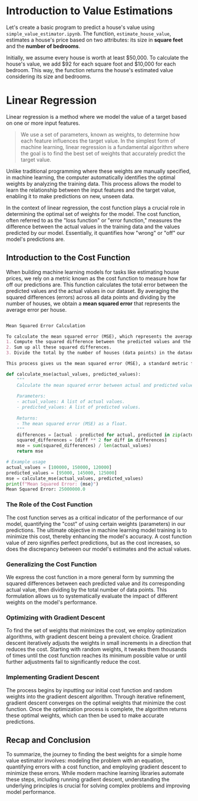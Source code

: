 # Introduction to Value Estimations

Let's create a basic program to predict a house's value using `simple_value_estimator.ipynb`. The function, `estimate_house_value`, estimates a house's price based on two attributes: its size in **square feet** and the **number of bedrooms**. 

Initially, we assume every house is worth at least $50,000. To calculate the house's value, we add $92 for each square foot and $10,000 for each bedroom. This way, the function returns the house's estimated value considering its size and bedrooms.

# Linear Regression

Linear regression is a method where we model the value of a target based on one or more input features.

> We use a set of parameters, known as weights, to determine how each feature influences the target value. In the simplest form of machine learning, linear regression is a fundamental algorithm where the goal is to find the best set of weights that accurately predict the target value.

Unlike traditional programming where these weights are manually specified, in machine learning, the computer automatically identifies the optimal weights by analyzing the training data. This process allows the model to learn the relationship between the input features and the target value, enabling it to make predictions on new, unseen data.

In the context of linear regression, the cost function plays a crucial role in determining the optimal set of weights for the model. The cost function, often referred to as the "loss function" or "error function," measures the difference between the actual values in the training data and the values predicted by our model. Essentially, it quantifies how "wrong" or "off" our model's predictions are.

## Introduction to the Cost Function
When building machine learning models for tasks like estimating house prices, we rely on a metric known as the cost function to measure how far off our predictions are. This function calculates the total error between the predicted values and the actual values in our dataset. By averaging the squared differences (errors) across all data points and dividing by the number of houses, we obtain a **mean squared error** that represents the average error per house.

```markdown

Mean Squared Error Calculation

To calculate the mean squared error (MSE), which represents the average error per house in our dataset, we follow these steps:
1. Compute the squared difference between the predicted values and the actual values for each data point in the dataset.
2. Sum up all these squared differences.
3. Divide the total by the number of houses (data points) in the dataset to get the average.

This process gives us the mean squared error (MSE), a standard metric for evaluating the performance of regression models.

```


```python
def calculate_mse(actual_values, predicted_values):
    """
    Calculate the mean squared error between actual and predicted values.
    
    Parameters:
    - actual_values: A list of actual values.
    - predicted_values: A list of predicted values.
    
    Returns:
    - The mean squared error (MSE) as a float.
    """
    differences = [actual - predicted for actual, predicted in zip(actual_values, predicted_values)]
    squared_differences = [diff ** 2 for diff in differences]
    mse = sum(squared_differences) / len(actual_values)
    return mse

# Example usage
actual_values = [100000, 150000, 120000]
predicted_values = [95000, 145000, 125000]
mse = calculate_mse(actual_values, predicted_values)
print(f"Mean Squared Error: {mse}")
Mean Squared Error: 25000000.0
```


### The Role of the Cost Function
The cost function serves as a critical indicator of the performance of our model, quantifying the "cost" of using certain weights (parameters) in our predictions. The ultimate objective in machine learning model training is to minimize this cost, thereby enhancing the model's accuracy. A cost function value of zero signifies perfect predictions, but as the cost increases, so does the discrepancy between our model's estimates and the actual values.

### Generalizing the Cost Function
We express the cost function in a more general form by summing the squared differences between each predicted value and its corresponding actual value, then dividing by the total number of data points. This formulation allows us to systematically evaluate the impact of different weights on the model's performance.

### Optimizing with Gradient Descent
To find the set of weights that minimizes the cost, we employ optimization algorithms, with gradient descent being a prevalent choice. Gradient descent iteratively adjusts the weights in small increments in a direction that reduces the cost. Starting with random weights, it tweaks them thousands of times until the cost function reaches its minimum possible value or until further adjustments fail to significantly reduce the cost.

### Implementing Gradient Descent
The process begins by inputting our initial cost function and random weights into the gradient descent algorithm. Through iterative refinement, gradient descent converges on the optimal weights that minimize the cost function. Once the optimization process is complete, the algorithm returns these optimal weights, which can then be used to make accurate predictions.

## Recap and Conclusion
To summarize, the journey to finding the best weights for a simple home value estimator involves: modeling the problem with an equation, quantifying errors with a cost function, and employing gradient descent to minimize these errors. While modern machine learning libraries automate these steps, including running gradient descent, understanding the underlying principles is crucial for solving complex problems and improving model performance.
